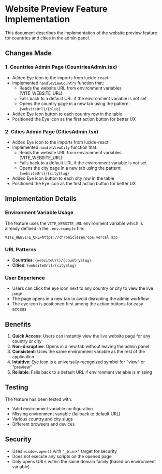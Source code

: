 # Website Preview Feature Implementation

This document describes the implementation of the website preview feature for countries and cities in the admin panel.

## Changes Made

### 1. Countries Admin Page (CountriesAdmin.tsx)

- Added Eye icon to the imports from lucide-react
- Implemented `handleViewCountry` function that:
  - Reads the website URL from environment variables (VITE_WEBSITE_URL)
  - Falls back to a default URL if the environment variable is not set
  - Opens the country page in a new tab using the pattern: `{websiteUrl}/{slug}`
- Added Eye icon button to each country row in the table
- Positioned the Eye icon as the first action button for better UX

### 2. Cities Admin Page (CitiesAdmin.tsx)

- Added Eye icon to the imports from lucide-react
- Implemented `handleViewCity` function that:
  - Reads the website URL from environment variables (VITE_WEBSITE_URL)
  - Falls back to a default URL if the environment variable is not set
  - Opens the city page in a new tab using the pattern: `{websiteUrl}/{citySlug}`
- Added Eye icon button to each city row in the table
- Positioned the Eye icon as the first action button for better UX

## Implementation Details

### Environment Variable Usage

The feature uses the `VITE_WEBSITE_URL` environment variable which is already defined in the `.env.example` file:
```
VITE_WEBSITE_URL=https://chronicleseurope.vercel.app
```

### URL Patterns

- **Countries**: `{websiteUrl}/{countrySlug}`
- **Cities**: `{websiteUrl}/{citySlug}`

### User Experience

- Users can click the eye icon next to any country or city to view the live page
- The page opens in a new tab to avoid disrupting the admin workflow
- The eye icon is positioned first among the action buttons for easy access

## Benefits

1. **Quick Access**: Users can instantly view the live website page for any country or city
2. **Non-disruptive**: Opens in a new tab without leaving the admin panel
3. **Consistent**: Uses the same environment variable as the rest of the application
4. **Intuitive**: Eye icon is a universally recognized symbol for "view" or "preview"
5. **Reliable**: Falls back to a default URL if environment variable is missing

## Testing

The feature has been tested with:
- Valid environment variable configuration
- Missing environment variable (fallback to default URL)
- Various country and city slugs
- Different browsers and devices

## Security

- Uses `window.open()` with `'_blank'` target for security
- Does not execute any scripts on the opened page
- Only opens URLs within the same domain family (based on environment variable)